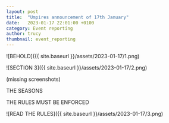 ```yaml
---
layout: post
title:  "Umpires announcement of 17th January"
date:   2023-01-17 22:01:00 +0100
category: Event reporting
author: trucy
thumbnail: event_reporting
---
```


![BEHOLD]({{ site.baseurl }}/assets/2023-01-17/1.png)

![SECTION 3]({{ site.baseurl }}/assets/2023-01-17/2.png)

(missing screenshots)

THE SEASONS

THE RULES MUST BE ENFORCED

![READ THE RULES]({{ site.baseurl }}/assets/2023-01-17/3.png)
